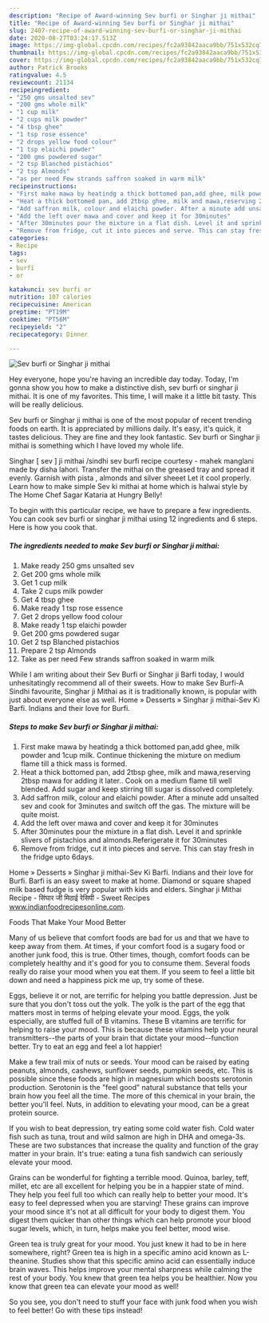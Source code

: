 ```yaml
---
description: "Recipe of Award-winning Sev burfi or Singhar ji mithai"
title: "Recipe of Award-winning Sev burfi or Singhar ji mithai"
slug: 2407-recipe-of-award-winning-sev-burfi-or-singhar-ji-mithai
date: 2020-08-27T03:24:17.513Z
image: https://img-global.cpcdn.com/recipes/fc2a93842aaca9bb/751x532cq70/sev-burfi-or-singhar-ji-mithai-recipe-main-photo.jpg
thumbnail: https://img-global.cpcdn.com/recipes/fc2a93842aaca9bb/751x532cq70/sev-burfi-or-singhar-ji-mithai-recipe-main-photo.jpg
cover: https://img-global.cpcdn.com/recipes/fc2a93842aaca9bb/751x532cq70/sev-burfi-or-singhar-ji-mithai-recipe-main-photo.jpg
author: Patrick Brooks
ratingvalue: 4.5
reviewcount: 21134
recipeingredient:
- "250 gms unsalted sev"
- "200 gms whole milk"
- "1 cup milk"
- "2 cups milk powder"
- "4 tbsp ghee"
- "1 tsp rose essence"
- "2 drops yellow food colour"
- "1 tsp elaichi powder"
- "200 gms powdered sugar"
- "2 tsp Blanched pistachios"
- "2 tsp Almonds"
- "as per need Few strands saffron soaked in warm milk"
recipeinstructions:
- "First make mawa by heatindg a thick bottomed pan,add ghee, milk powder and 1cup milk. Continue thickening the mixture on medium flame till a thick mass is formed."
- "Heat a thick bottomed pan, add 2tbsp ghee, milk and mawa,reserving 2tbsp mawa for adding it later.. Cook on a medium flame till well blended. Add sugar and keep stirring till sugar is dissolved completely."
- "Add saffron milk, colour and elaichi powder. After a minute add unsalted sev and cook for 3minutes and switch off the gas. The mixture will be quite moist."
- "Add the left over mawa and cover and keep it for 30minutes"
- "After 30minutes pour the mixture in a flat dish. Level it and sprinkle slivers of pistachios and almonds.Referigerate it for 30minutes"
- "Remove from fridge, cut it into pieces and serve. This can stay fresh in the fridge upto 6days."
categories:
- Recipe
tags:
- sev
- burfi
- or

katakunci: sev burfi or 
nutrition: 107 calories
recipecuisine: American
preptime: "PT19M"
cooktime: "PT56M"
recipeyield: "2"
recipecategory: Dinner

---
```



![Sev burfi or Singhar ji mithai](https://img-global.cpcdn.com/recipes/fc2a93842aaca9bb/751x532cq70/sev-burfi-or-singhar-ji-mithai-recipe-main-photo.jpg)

Hey everyone, hope you're having an incredible day today. Today, I'm gonna show you how to make a distinctive dish, sev burfi or singhar ji mithai. It is one of my favorites. This time, I will make it a little bit tasty. This will be really delicious.

Sev burfi or Singhar ji mithai is one of the most popular of recent trending foods on earth. It is appreciated by millions daily. It's easy, it's quick, it tastes delicious. They are fine and they look fantastic. Sev burfi or Singhar ji mithai is something which I have loved my whole life.

Singhar [ sev ] ji mithai /sindhi sev burfi recipe courtesy - mahek manglani made by disha lahori. Transfer the mithai on the greased tray and spread it evenly. Garnish with pista , almonds and silver sheeet Let it cool properly. Learn how to make simple Sev ki mithai at home which is halwai style by The Home Chef Sagar Kataria at Hungry Belly!


To begin with this particular recipe, we have to prepare a few ingredients. You can cook sev burfi or singhar ji mithai using 12 ingredients and 6 steps. Here is how you cook that.

<!--inarticleads1-->

##### The ingredients needed to make Sev burfi or Singhar ji mithai:

1. Make ready 250 gms unsalted sev
1. Get 200 gms whole milk
1. Get 1 cup milk
1. Take 2 cups milk powder
1. Get 4 tbsp ghee
1. Make ready 1 tsp rose essence
1. Get 2 drops yellow food colour
1. Make ready 1 tsp elaichi powder
1. Get 200 gms powdered sugar
1. Get 2 tsp Blanched pistachios
1. Prepare 2 tsp Almonds
1. Take as per need Few strands saffron soaked in warm milk


While I am writing about their Sev Burfi or Singhar ji Barfi today, I would unhesitatingly recommend all of their sweets. How to make Sev Burfi-A Sindhi favourite, Singhar ji Mithai as it is traditionally known, is popular with just about everyone else as well. Home » Desserts » Singhar ji mithai-Sev Ki Barfi. Indians and their love for Burfi. 

<!--inarticleads2-->

##### Steps to make Sev burfi or Singhar ji mithai:

1. First make mawa by heatindg a thick bottomed pan,add ghee, milk powder and 1cup milk. Continue thickening the mixture on medium flame till a thick mass is formed.
1. Heat a thick bottomed pan, add 2tbsp ghee, milk and mawa,reserving 2tbsp mawa for adding it later.. Cook on a medium flame till well blended. Add sugar and keep stirring till sugar is dissolved completely.
1. Add saffron milk, colour and elaichi powder. After a minute add unsalted sev and cook for 3minutes and switch off the gas. The mixture will be quite moist.
1. Add the left over mawa and cover and keep it for 30minutes
1. After 30minutes pour the mixture in a flat dish. Level it and sprinkle slivers of pistachios and almonds.Referigerate it for 30minutes
1. Remove from fridge, cut it into pieces and serve. This can stay fresh in the fridge upto 6days.


Home » Desserts » Singhar ji mithai-Sev Ki Barfi. Indians and their love for Burfi. Barfi is an easy sweet to make at home. Diamond or square shaped milk based fudge is very popular with kids and elders. Singhar ji Mithai Recipe - सिंघार जी मिठाई रेसिपी - Sweet Recipes www.indianfoodrecipesonline.com. 

Foods That Make Your Mood Better


Many of us believe that comfort foods are bad for us and that we have to keep away from them. At times, if your comfort food is a sugary food or another junk food, this is true. Other times, though, comfort foods can be completely healthy and it's good for you to consume them. Several foods really do raise your mood when you eat them. If you seem to feel a little bit down and need a happiness pick me up, try some of these.

Eggs, believe it or not, are terrific for helping you battle depression. Just be sure that you don't toss out the yolk. The yolk is the part of the egg that matters most in terms of helping elevate your mood. Eggs, the yolk especially, are stuffed full of B vitamins. These B vitamins are terrific for helping to raise your mood. This is because these vitamins help your neural transmitters--the parts of your brain that dictate your mood--function better. Try to eat an egg and feel a lot happier!

Make a few trail mix of nuts or seeds. Your mood can be raised by eating peanuts, almonds, cashews, sunflower seeds, pumpkin seeds, etc. This is possible since these foods are high in magnesium which boosts serotonin production. Serotonin is the "feel good" natural substance that tells your brain how you feel all the time. The more of this chemical in your brain, the better you'll feel. Nuts, in addition to elevating your mood, can be a great protein source.

If you wish to beat depression, try eating some cold water fish. Cold water fish such as tuna, trout and wild salmon are high in DHA and omega-3s. These are two substances that increase the quality and function of the gray matter in your brain. It's true: eating a tuna fish sandwich can seriously elevate your mood. 

Grains can be wonderful for fighting a terrible mood. Quinoa, barley, teff, millet, etc are all excellent for helping you be in a happier state of mind. They help you feel full too which can really help to better your mood. It's easy to feel depressed when you are starving! These grains can improve your mood since it's not at all difficult for your body to digest them. You digest them quicker than other things which can help promote your blood sugar levels, which, in turn, helps make you feel better, mood wise.

Green tea is truly great for your mood. You just knew it had to be in here somewhere, right? Green tea is high in a specific amino acid known as L-theanine. Studies show that this specific amino acid can essentially induce brain waves. This helps improve your mental sharpness while calming the rest of your body. You knew that green tea helps you be healthier. Now you know that green tea can elevate your mood as well!

So you see, you don't need to stuff your face with junk food when you wish to feel better! Go  with  these tips  instead!

